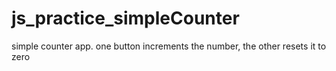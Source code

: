 # js_practice_simpleCounter
simple counter app. one button increments the number, the other resets it to zero
